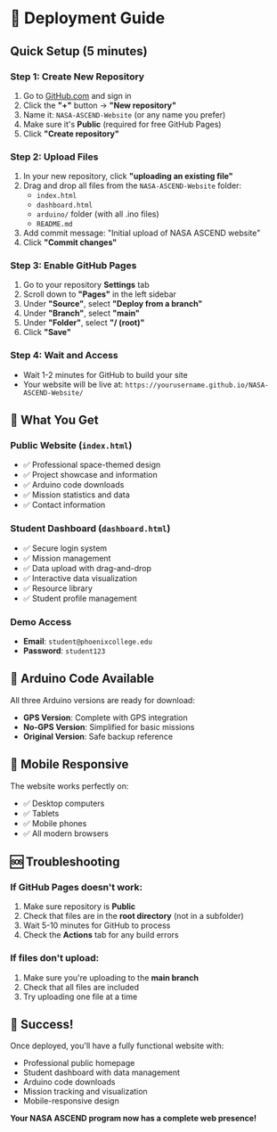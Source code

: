 # 🚀 Deployment Guide

## Quick Setup (5 minutes)

### Step 1: Create New Repository
1. Go to [GitHub.com](https://github.com) and sign in
2. Click the **"+"** button → **"New repository"**
3. Name it: `NASA-ASCEND-Website` (or any name you prefer)
4. Make sure it's **Public** (required for free GitHub Pages)
5. Click **"Create repository"**

### Step 2: Upload Files
1. In your new repository, click **"uploading an existing file"**
2. Drag and drop all files from the `NASA-ASCEND-Website` folder:
   - `index.html`
   - `dashboard.html`
   - `arduino/` folder (with all .ino files)
   - `README.md`
3. Add commit message: "Initial upload of NASA ASCEND website"
4. Click **"Commit changes"**

### Step 3: Enable GitHub Pages
1. Go to your repository **Settings** tab
2. Scroll down to **"Pages"** in the left sidebar
3. Under **"Source"**, select **"Deploy from a branch"**
4. Under **"Branch"**, select **"main"**
5. Under **"Folder"**, select **"/ (root)"**
6. Click **"Save"**

### Step 4: Wait and Access
- Wait 1-2 minutes for GitHub to build your site
- Your website will be live at: `https://yourusername.github.io/NASA-ASCEND-Website/`

## 🎯 What You Get

### Public Website (`index.html`)
- ✅ Professional space-themed design
- ✅ Project showcase and information
- ✅ Arduino code downloads
- ✅ Mission statistics and data
- ✅ Contact information

### Student Dashboard (`dashboard.html`)
- ✅ Secure login system
- ✅ Mission management
- ✅ Data upload with drag-and-drop
- ✅ Interactive data visualization
- ✅ Resource library
- ✅ Student profile management

### Demo Access
- **Email**: `student@phoenixcollege.edu`
- **Password**: `student123`

## 🔧 Arduino Code Available

All three Arduino versions are ready for download:
- **GPS Version**: Complete with GPS integration
- **No-GPS Version**: Simplified for basic missions
- **Original Version**: Safe backup reference

## 📱 Mobile Responsive

The website works perfectly on:
- ✅ Desktop computers
- ✅ Tablets
- ✅ Mobile phones
- ✅ All modern browsers

## 🆘 Troubleshooting

### If GitHub Pages doesn't work:
1. Make sure repository is **Public**
2. Check that files are in the **root directory** (not in a subfolder)
3. Wait 5-10 minutes for GitHub to process
4. Check the **Actions** tab for any build errors

### If files don't upload:
1. Make sure you're uploading to the **main branch**
2. Check that all files are included
3. Try uploading one file at a time

## 🎉 Success!

Once deployed, you'll have a fully functional website with:
- Professional public homepage
- Student dashboard with data management
- Arduino code downloads
- Mission tracking and visualization
- Mobile-responsive design

**Your NASA ASCEND program now has a complete web presence!**


